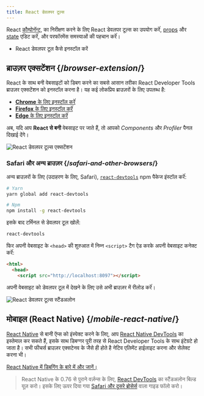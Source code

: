 ```yaml
---
title: React डेवलपर टूल्स
---
```


<Intro>

React [कौम्पोनॅन्ट](/learn/your-first-component), का निरीक्षण करने के लिए React डेवलपर टूल्स का उपयोग करेंं, [props](/learn/passing-props-to-a-component) और [state](/learn/state-a-components-memory) एडिट करेंं, और परफॉरमेंस समस्याओं की पहचान करेंं।
  
</Intro>

<YouWillLearn>

* React डेवलपर टूल कैसे इनस्टॉल करें

</YouWillLearn>

## ब्राउज़र एक्सटेंशन {/*browser-extension*/}

React के साथ बनी वेबसाइटों को डिबग करने का सबसे आसान तरीका React Developer Tools ब्राउज़र एक्सटेंशन को इनस्टॉल करना है। यह कई लोकप्रिय ब्राउज़रों के लिए उपलब्ध है:

* [**Chrome** के लिए इनस्टॉल करेंं](https://chrome.google.com/webstore/detail/react-developer-tools/fmkadmapgofadopljbjfkapdkoienihi?hl=en)
* [**Firefox** के लिए इनस्टॉल करेंं](https://addons.mozilla.org/en-US/firefox/addon/react-devtools/)
* [**Edge** के लिए इनस्टॉल करेंं](https://microsoftedge.microsoft.com/addons/detail/react-developer-tools/gpphkfbcpidddadnkolkpfckpihlkkil)

अब, यदि आप **React से बनी** वेबसाइट पर जाते हैं, तो आपको _Components_ और _Profiler_ पैनल दिखाई देंगे।

![React डेवलपर टूल्स एक्सटेंशन](/images/docs/react-devtools-extension.png)

### Safari और अन्य ब्राउज़र {/*safari-and-other-browsers*/}
अन्य ब्राउज़रों के लिए (उदाहरण के लिए, Safari), [`react-devtools`](https://www.npmjs.com/package/react-devtools) npm पैकेज इंस्टॉल करेंं:
```bash
# Yarn
yarn global add react-devtools

# Npm
npm install -g react-devtools
```

इसके बाद टर्मिनल से डेवलपर टूल खोलें:
```bash
react-devtools
```

फिर अपनी वेबसाइट के `<head>` की शुरुआत में निम्न `<script>` टैग ऐड करके अपनी वेबसाइट कनेक्ट करेंं:
```html {3}
<html>
  <head>
    <script src="http://localhost:8097"></script>
```

अपनी वेबसाइट को डेवलपर टूल में देखने के लिए उसे अभी ब्राउज़र में रीलोड करेंं।

![React डेवलपर टूल्स स्टैंडअलोन](/images/docs/react-devtools-standalone.png)

## मोबाइल (React Native) {/*mobile-react-native*/}  

[React Native](https://reactnative.dev/) से बानी ऍप्स को इंस्पेक्ट करने के लिए, आप [React Native DevTools](https://reactnative.dev/docs/debugging/react-native-devtools) का इस्तेमाल कर सकते हैं, इसके साथ डिबग्गर पूरी तरह से React Developer Tools के साथ इंटेग्रटे हो जाता है। सभी फीचर्स ब्राउज़र एक्सटेनव के जैसे ही होते है नेटिव एलिमेंट हाईलाइट करना और सेलेक्ट करना भी।

[React Native में डिबगिंग के बारे में और जानें।](https://reactnative.dev/docs/debugging)

> React Native के 0.76 से पुराने वर्ज़न्स के लिए, [React DevTools](https://reactnative.dev/docs/debugging/react-native-devtools) का स्टैंडअलोन बिल्ड यूज़ करो। इसके लिए ऊपर दिया गया [Safari और दूसरे ब्रोसेर्स](#safari-and-other-browsers) वाला गाइड फॉलो करो।  

